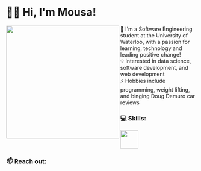 # 🙋‍♂️ Hi, I'm Mousa!

<img align="left" src="https://media2.giphy.com/media/xVRRDVP6lqtNQJrzN7/giphy.gif" height="300"> 🏫 I'm a Software Engineering student at the University of Waterloo, with a passion for learning, technology and leading positive change! 
<br />
💡 Interested in data science, software development, and web development
<br />
⚡ Hobbies include programming, weight lifting, and binging Doug Demuro car reviews
<br />

### 💻 Skills:
<img src="https://cdn1.iconfinder.com/data/icons/system-black-circles/512/java-512.png" width="48">

### 📫 Reach out:



